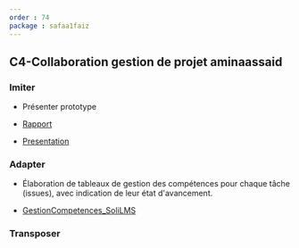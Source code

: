```yaml
---
order : 74
package : safaa1faiz
---
```

## C4-Collaboration gestion de projet aminaassaid

### Imiter

- Présenter prototype


- [Rapport]()
- [Presentation]()
  
### Adapter



- Élaboration de tableaux de gestion des compétences pour chaque tâche (issues), avec indication de leur état d'avancement.



- [GestionCompetences_SoliLMS]()

### Transposer










